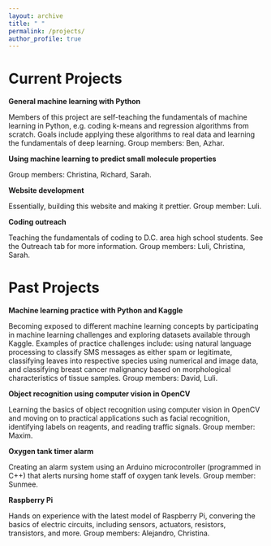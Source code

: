 ```yaml
---
layout: archive
title: " "
permalink: /projects/
author_profile: true
---
```

# Current Projects
__General machine learning with Python__

Members of this project are self-teaching the fundamentals of machine learning in Python, e.g. coding k-means and regression algorithms from scratch. Goals include applying these algorithms to real data and learning the fundamentals of deep learning. Group members: Ben, Azhar.

__Using machine learning to predict small molecule properties__

Group members: Christina, Richard, Sarah.

__Website development__

Essentially, building this website and making it prettier. Group member: Luli.

__Coding outreach__

Teaching the fundamentals of coding to D.C. area high school students. See the Outreach tab for more information. Group members: Luli, Christina, Sarah.


# Past Projects
__Machine learning practice with Python and Kaggle__

Becoming exposed to different machine learning concepts by participating in machine learning challenges and exploring datasets available through Kaggle. Examples of practice challenges include: using natural language processing to classify SMS messages as either spam or legitimate, classifying leaves into respective species using numerical and image data, and classifying breast cancer malignancy based on morphological characteristics of tissue samples. Group members: David, Luli.

__Object recognition using computer vision in OpenCV__

Learning the basics of object recognition using computer vision in OpenCV and moving on to practical applications such as facial recognition, identifying labels on reagents, and reading traffic signals. Group member: Maxim.

__Oxygen tank timer alarm__

Creating an alarm system using an Arduino microcontroller (programmed in C++) that alerts nursing home staff of oxygen tank levels. Group member: Sunmee.

__Raspberry Pi__

Hands on experience with the latest model of Raspberry Pi, convering the basics of electric circuits, including sensors, actuators, resistors, transistors, and more. Group members: Alejandro, Christina.

